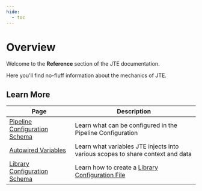```yaml
---
hide:
  - toc
---
```


# Overview

Welcome to the **Reference** section of the JTE documentation.

Here you'll find no-fluff information about the mechanics of JTE.

## Learn More

| Page | Description |
|------|-------------|
| [Pipeline Configuration Schema](./pipeline-configuration-schema.md) | Learn what can be configured in the Pipeline Configuration |
| [Autowired Variables](./autowired-variables.md) | Learn what variables JTE injects into various scopes to share context and data |
| [Library Configuration Schema](./library-configuration-schema.md) | Learn how to create a [Library Configuration File](../concepts/library-development/library-configuration-file.md) |
